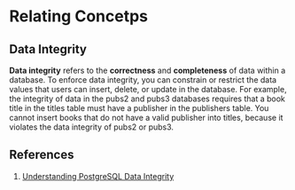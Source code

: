# Relating Concetps

## Data Integrity

**Data integrity** refers to the **correctness** and **completeness** of data within a database. To enforce data integrity, you can constrain or restrict the data values that users can insert, delete, or update in the database. For example, the integrity of data in the pubs2 and pubs3 databases requires that a book title in the titles table must have a publisher in the publishers table. You cannot insert books that do not have a valid publisher into titles, because it violates the data integrity of pubs2 or pubs3.

## References

1. [Understanding PostgreSQL Data Integrity](https://www.dbvis.com/thetable/understanding-postgresql-data-integrity/)